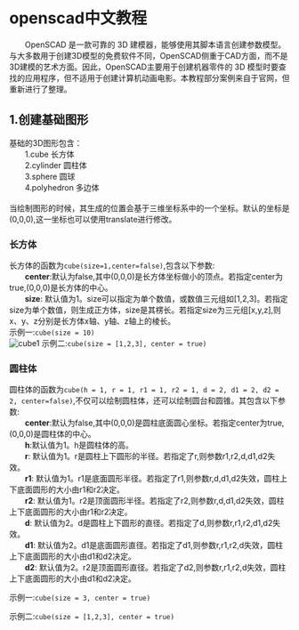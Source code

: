 # openscad中文教程
　　OpenSCAD 是一款可靠的 3D 建模器，能够使用其脚本语言创建参数模型。与大多数用于创建3D模型的免费软件不同，OpenSCAD侧重于CAD方面，而不是3D建模的艺术方面。因此，OpenSCAD主要用于创建机器零件的 3D 模型时要查找的应用程序，但不适用于创建计算机动画电影。本教程部分案例来自于官网，但重新进行了整理。
## 1.创建基础图形
基础的3D图形包含：</br>
　　1.cube 长方体 </br>
　　2.cylinder 圆柱体</br>
　　3.sphere 圆球</br>
　　4.polyhedron 多边体</br></br>
当绘制图形的时候，其生成的位置会基于三维坐标系中的一个坐标。默认的坐标是(0,0,0),这一坐标也可以使用translate进行修改。
### 长方体
长方体的函数为```cube(size=1,center=false)```,包含以下参数:</br>
　　**center**:默认为false,其中(0,0,0)是长方体坐标做小的顶点。若指定center为true,(0,0,0)是长方体的中心。</br>
　　**size**: 默认值为1。size可以指定为单个数值，或数值三元组如[1,2,3]。若指定size为单个数值，则生成正方体，size是其楞长。若指定size为三元组[x,y,z],则x、y、z分别是长方体x轴、y轴、z轴上的棱长。</br>
示例一:```cube(size = 10)```</br>
![cube1](https://github.com/GuanyunFeng/openscad-doc/tree/main/imgs/cube1.png)
示例二:```cube(size = [1,2,3], center = true)```</br>

### 圆柱体
圆柱体的函数为```cube(h = 1, r = 1, r1 = 1, r2 = 1, d = 2, d1 = 2, d2 = 2, center=false)```,不仅可以绘制圆柱体，还可以绘制圆台和圆锥。其包含以下参数:</br>
　　**center**:默认为false,其中(0,0,0)是圆柱底面圆心坐标。若指定center为true,(0,0,0)是圆柱体的中心。</br>
　　**h**:默认值为1。h是圆柱体的高。</br>
　　**r**: 默认值为1。r是圆柱上下圆形的半径。若指定了r,则参数r1,r2,d,d1,d2失效。</br>
　　**r1**: 默认值为1。r1是底面圆形半径。若指定了r1,则参数r,d,d1,d2失效，圆柱上下底面圆形的大小由r1和r2决定。</br>
　　**r2**: 默认值为1。r2是顶面圆形半径。若指定了r2,则参数r,d,d1,d2失效，圆柱上下底面圆形的大小由r1和r2决定。</br>
　　**d**: 默认值为2。d是圆柱上下圆形的直径。若指定了d,则参数r,r1,r2,d1,d2失效。</br>
　　**d1**: 默认值为2。d1是底面圆形直径。若指定了d1,则参数r,r1,r2,d失效，圆柱上下底面圆形的大小由d1和d2决定。</br>
　　**d2**: 默认值为2。r2是顶面圆形直径。若指定了d2,则参数r,r1,r2,d失效，圆柱上下底面圆形的大小由d1和d2决定。</br>

示例一:```cube(size = 3, center = true)```

示例二:```cube(size = [1,2,3], center = true)```
